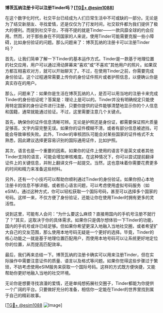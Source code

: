 **博茨瓦纳注册卡可以注册Tinder吗？[[TG💪+ @esim1088](https://t.me/s/esim1088)]**

在这个数字化时代，社交平台已经成为人们日常生活中不可或缺的一部分。无论是为了结交新朋友、寻找爱情，还是仅仅为了打发时间，社交软件都为我们提供了极大的便利。而提到社交平台，不得不提的就是Tinder——一款风靡全球的约会应用。然而，对于那些身在不同国家的人来说，使用Tinder可能需要克服一些小障碍，比如身份验证的问题。那么问题来了：博茨瓦纳的注册卡可以注册Tinder吗？

首先，让我们简单了解一下Tinder的基本运作方式。Tinder是一款基于地理位置的社交应用，用户可以通过滑动屏幕来“喜欢”或“不喜欢”其他用户的照片。如果双方都互相喜欢对方，就可以开始聊天了。不过，在使用Tinder之前，你需要完成身份验证。这个过程通常需要上传你的身份证件照片或者护照信息，以便确认你是真实存在的用户。

那么，问题来了：如果你是生活在博茨瓦纳的人，是否可以用当地的注册卡来完成Tinder的身份验证呢？答案是：理论上是可以的。Tinder并没有明确规定只能使用特定国家的身份证件进行注册，只要你提供的证件能够清楚地显示你的个人信息和国籍，通常就能通过验证。不过，这里需要注意几个关键点。

首先，确保你的证件信息清晰可辨。无论是护照还是身份证，都需要保证照片质量足够高，文字内容完整无误。如果你的证件模糊不清，或者有部分信息被遮挡，可能会导致审核失败。此外，Tinder的审核团队可能会对某些国家的证件格式不太熟悉，因此建议选择更容易识别的国际通用证件，比如护照。

其次，语言也是一个重要的因素。如果你的证件上使用的语言不是英文或者其他Tinder支持的语言，可能会增加审核难度。在这种情况下，你可以尝试提前翻译证件上的关键信息，并附上翻译文件一起提交。当然，这也意味着你需要花费更多的时间和精力来准备这些材料。

另外，还有一个小技巧可以帮助你顺利通过Tinder的身份验证。如果你担心本地注册卡的信息不够详细，或者担心语言问题，可以考虑使用虚拟号码服务（如eSIM）。通过这种方式，你可以轻松获取一个国际号码，甚至可以选择多个国家的号码。这样一来，不仅方便了身份验证，还能让你在使用Tinder时拥有更多的灵活性。

说到这里，可能有人会问：“为什么要这么麻烦？直接用国内的手机号注册不就行了？”其实，这取决于你的具体需求。如果你只是偶尔想体验一下Tinder的功能，国内的手机号或许已经足够。但如果你希望更深入地融入当地社交圈，或者希望扩大自己的交友范围，那么使用本地号码无疑是一个更好的选择。毕竟，Tinder的核心功能之一就是基于地理位置匹配用户，而使用本地号码可以让系统更好地定位你的位置，从而提高匹配效率。

最后，我们再来总结一下。博茨瓦纳的注册卡确实可以用来注册Tinder，但在实际操作中需要注意证件的质量、语言以及格式等问题。如果你觉得这些步骤过于繁琐，不妨考虑使用eSIM服务来获取一个国际号码。这样的方式既方便快捷，又能帮助你更好地融入当地的社交环境。

无论你是想要寻找浪漫的爱情，还是单纯想拓展社交圈子，Tinder都能为你提供一个广阔的平台。只要做好充分的准备，相信你一定能在Tinder的世界里找到属于自己的精彩故事。

[[TG💪+ @esim1088](https://t.me/s/esim1088) ![Image](https://i.postimg.cc/4NQfJmqS/Snipaste-2025-05-13-00-14-12.png)]